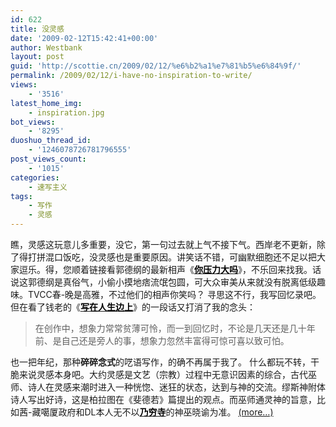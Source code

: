 ```yaml
---
id: 622
title: 没灵感
date: '2009-02-12T15:42:41+00:00'
author: Westbank
layout: post
guid: 'http://scottie.cn/2009/02/12/%e6%b2%a1%e7%81%b5%e6%84%9f/'
permalink: /2009/02/12/i-have-no-inspiration-to-write/
views:
    - '3516'
latest_home_img:
    - inspiration.jpg
bot_views:
    - '8295'
duoshuo_thread_id:
    - '1246078726781796555'
post_views_count:
    - '1015'
categories:
    - 速写主义
tags:
    - 写作
    - 灵感
---
```


瞧，灵感这玩意儿多重要，没它，第一句过去就上气不接下气。西岸老不更新，除了得打拼混口饭吃，没灵感也是重要原因。讲笑话不错，可幽默细胞还不足以把大家逗乐。得，您顺着链接看郭德纲的最新相声《[**<span style="color: #000000;">你压力大吗</span>**](http://v.youku.com/v_show/id_XNzAxNTkwMTI=.html)》，不乐回来找我。话说这郭德纲是真俗气，小偷小摸地痞流氓包圆，可大众审美从来就没有脱离低级趣味。TVCC春-晚是高雅，不过他们的相声你笑吗？ 寻思这不行，我写回忆录吧。但在看了钱老的《[**<span style="color: #000000;">写在人生边上</span>**](http://read.anhuinews.com/system/2004/11/17/001048867.shtml)》的一段话又打消了我的念头：

> 在创作中，想象力常常贫薄可怜，而一到回忆时，不论是几天还是几十年前、是自己还是旁人的事，想象力忽然丰富得可惊可喜以致可怕。

也一把年纪，那种**碎碎念式**的呓语写作，的确不再属于我了。 什么都玩不转，干脆来说灵感本身吧。大约灵感是文艺（宗教）过程中无意识因素的综合，古代巫师、诗人在灵感来潮时进入一种恍惚、迷狂的状态，达到与神的交流。缪斯神附体诗人写出好诗，这是柏拉图在《斐德若》篇提出的观点。而巫师通灵神的旨意，比如茜-藏噶厦政府和DL本人无不以[**<span style="color: #000000;">乃穷寺</span>**](http://info.tibet.cn/newzt/rsxzzt/xzsm/t20050705_40329.htm)的神巫晓谕为准。 [<span aria-label="Continue reading 没灵感">(more…)</span>](http://farbank.net/2009/02/12/i-have-no-inspiration-to-write/#more-622)